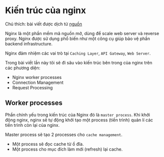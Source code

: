 # Kiến trúc của nginx

Chú thích: bài viết được dịch từ [nguồn](https://medium.com/@hnasr/the-architecture-of-nginx-2b32fc0b7877)

Nginx là một phần mềm mã nguồn mở, dùng để scale web server và reverse proxy. Nginx được sử dụng phổ biến như một công cụ giúp bảo vệ phần backend infrastructure.

Nginx đảm nhiệm các vai trò tại `Caching Layer`, `API Gateway`, `Web Server`.

Trong bài viết lần này tôi sẽ đi sâu vào kiến trúc bên trong của nginx trên các phương diện:

- Nginx worker processes
- Connection Management
- Request Processing

## Worker processes

Phần chính yếu trong kiến trúc của Nginx đó là `master process`. Khi khởi động nginx, nginx sẽ tự động khởi tạo một process (tiến trình) quản lí các tiến trình còn lại của nginx.

Master process sẽ tạo 2 processes cho `cache management`.

- Một process sẽ đọc cache từ ổ đĩa.
- Một process cho mục đích làm mới (refresh) lại cache.
